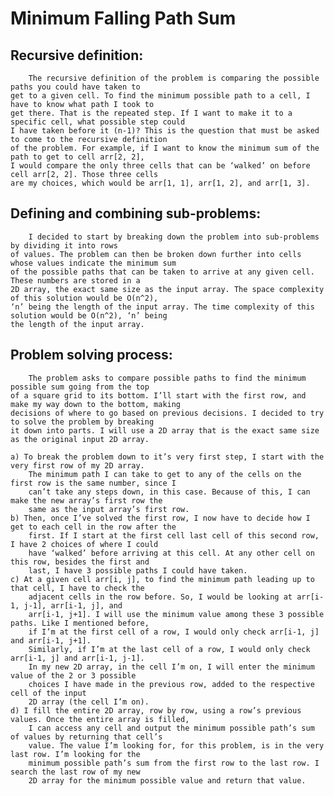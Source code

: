 # Minimum Falling Path Sum

## Recursive definition:
		The recursive definition of the problem is comparing the possible paths you could have taken to 
	get to a given cell. To find the minimum possible path to a cell, I have to know what path I took to 
	get there. That is the repeated step. If I want to make it to a specific cell, what possible step could 
	I have taken before it (n-1)? This is the question that must be asked to come to the recursive definition 
	of the problem. For example, if I want to know the minimum sum of the path to get to cell arr[2, 2], 
	I would compare the only three cells that can be ‘walked’ on before cell arr[2, 2]. Those three cells 
	are my choices, which would be arr[1, 1], arr[1, 2], and arr[1, 3].

## Defining and combining sub-problems:
		I decided to start by breaking down the problem into sub-problems by dividing it into rows 
	of values. The problem can then be broken down further into cells whose values indicate the minimum sum 
	of the possible paths that can be taken to arrive at any given cell. These numbers are stored in a 
	2D array, the exact same size as the input array. The space complexity of this solution would be O(n^2), 
	‘n’ being the length of the input array. The time complexity of this solution would be O(n^2), ‘n’ being 
	the length of the input array. 

## Problem solving process:
		The problem asks to compare possible paths to find the minimum possible sum going from the top 
	of a square grid to its bottom. I’ll start with the first row, and make my way down to the bottom, making 
	decisions of where to go based on previous decisions. I decided to try to solve the problem by breaking 
	it down into parts. I will use a 2D array that is the exact same size as the original input 2D array. 
	
	a) To break the problem down to it’s very first step, I start with the very first row of my 2D array. 
		The minimum path I can take to get to any of the cells on the first row is the same number, since I 
		can’t take any steps down, in this case. Because of this, I can make the new array’s first row the 
		same as the input array’s first row.
 	b) Then, once I’ve solved the first row, I now have to decide how I get to each cell in the row after the 
		first. If I start at the first cell last cell of this second row, I have 2 choices of where I could 
		have ‘walked’ before arriving at this cell. At any other cell on this row, besides the first and 
		last, I have 3 possible paths I could have taken. 
	c) At a given cell arr[i, j], to find the minimum path leading up to that cell, I have to check the 
		adjacent cells in the row before. So, I would be looking at arr[i-1, j-1], arr[i-1, j], and 
		arr[i-1, j+1]. I will use the minimum value among these 3 possible paths. Like I mentioned before, 
		if I’m at the first cell of a row, I would only check arr[i-1, j] and arr[i-1, j+1]. 
		Similarly, if I’m at the last cell of a row, I would only check arr[i-1, j] and arr[i-1, j-1]. 
		In my new 2D array, in the cell I’m on, I will enter the minimum value of the 2 or 3 possible 
		choices I have made in the previous row, added to the respective cell of the input 
		2D array (the cell I’m on).
	d) I fill the entire 2D array, row by row, using a row’s previous values. Once the entire array is filled, 
		I can access any cell and output the minimum possible path’s sum of values by returning that cell’s 
		value. The value I’m looking for, for this problem, is in the very last row. I’m looking for the 
		minimum possible path’s sum from the first row to the last row. I search the last row of my new 
		2D array for the minimum possible value and return that value.
